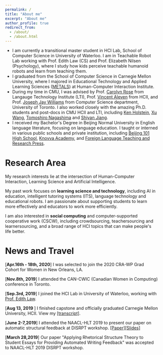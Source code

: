 ```yaml
---
permalink: /
title: "About me"
excerpt: "About me"
author_profile: true
redirect_from: 
  - /about/
  - /about.html
---
```

* I am currently a transitional master student in HCI Lab, School of Computer Science in University of Waterloo. I am in Teachable Robot Lab working with Prof. Edith Law (CS) and Prof. Elizabeth Nilsen (Psychology), where I study how kids perceive teachable humanoid robots and learn from teaching them. 
* I graduated from the School of Computer Science in Carnegie Mellon University, where I majored in Educational Technology and Applied Learning Sciences ([METALS](https://hcii.cmu.edu/masters-educational-technology-and-applied-learning-science-program-overview)) at Human-Computer Interaction Institute.
* During my time in CMU, I was advised by Prof. [Carolyn Rose](http://www.cs.cmu.edu/~cprose/) from Langauge Technology Institute (LTI), Prof. [Vincent Aleven](https://hcii.cmu.edu/people/vincent-aleven) from HCII, and Prof. [Joseph Jay Williams](http://www.josephjaywilliams.com) from Computer Science department, University of Toronto. I also worked closely with the amazing Ph.D. students and post-docs in CMU HCII and LTI, including [Ken Holstein](https://kenholstein.myportfolio.com/), [Xu Wang](http://www.iamxuwang.com/), [Tomoshiro Nagashima](https://tomonag.org/) and [Shiyan Jiang](http://shiyanjiang.com/visual/).
* I received my Bachelor's Degree in Beijing Normal University in English language literature, focusing on language education. I taught or interned in various public schools and private institution, including [Beijing 101 High School](https://en.wikipedia.org/wiki/Beijing_101_Middle_School), [Knovva Academy](https://www.knovva.com), and [Foreign Language Teaching and Research Press](http://en.fltrp.com).
 
Research Area
===
   My research interests lie at the intersection of Human-Computer Interaction, Learning Science and Artificial Intelligence. 
   
   My past work focuses on **learning science and technology**, including AI in education, intelligent tutoring systems (ITS), language technology and educational robots. I am passionate about supporting students to learn more effectively and educators to work more efficiently.  
  
   I am also interested in **social computing** and computer-supported cooperative work (CSCW), including crowdsourcing, teachersourcing and learnersourcing, and a broad range of HCI topics that can make people's life better.  

News and Travel
===
[<b>Apr.16th - 18th, 2020</b>] I was selected to join the 2020 CRA-WP Grad Cohort for Women in New Orleans, LA. 
 
[<b>Nov.8th, 2019</b>] I attended the CAN-CWIC (Canadian Women in Computing) conference in Toronto.

[<b>Sep.3rd, 2019</b>] I joined the HCI Lab in University of Waterloo, working with [Prof. Edith Law](http://edithlaw.ca/).

[<b>Aug 13, 2019 </b>] I finished capstone and officially graduated Carnegie Mellon University, HCII. View my [[transcript]](http://kexin-yang.github.io/files/CMU_transcript.pdf).

[<b>June 2-7,2019</b>] I attended the NAACL-HLT 2019 to present our paper on automatic structural feedback at DISRPT workshop. [[Paper]](https://www.aclweb.org/anthology/W19-2720)[[Slides]](http://kexin-yang.github.io/files/slides_NAACL_ppt_0603.pdf)

[<b>March 28,2019</b>] Our paper "Applying Rhetorical Structure Theory to Student Essays for Providing Automated Writing Feedback" was accepted to NAACL-HLT 2019 DISRPT workshop.


